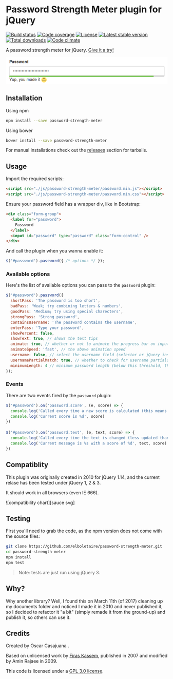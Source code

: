 Password Strength Meter plugin for jQuery
=========================================

[![Build status][build svg]][build status]
[![Code coverage][coverage svg]][coverage]
[![License][license svg]][license]
[![Latest stable version][releases svg]][releases]
[![Total downloads][downloads svg]][downloads]
[![Code climate][climate svg]][climate]


A password strength meter for jQuery. [Give it a try!][web]

![password example][example]


Installation
------------

Using npm

~~~bash
npm install --save password-strength-meter
~~~

Using bower

~~~bash
bower install --save password-strength-meter
~~~

For manual installations check out the [releases][releases] section for tarballs.

Usage
-----

Import the required scripts:

~~~html
<script src="./js/password-strength-meter/password.min.js"></script>
<script src="./js/password-strength-meter/password.min.css"></script>
~~~

Ensure your password field has a wrapper div, like in Bootstrap:

~~~html
<div class="form-group">
  <label for="password">
    Password
  </label>
  <input id="password" type="password" class="form-control" />
</div>
~~~

And call the plugin when you wanna enable it:

~~~javascript
$('#password').password({ /* options */ });
~~~

### Available options

Here's the list of available options you can pass to the `password` plugin:

~~~javascript
$('#password').password({
  shortPass: 'The password is too short',
  badPass: 'Weak; try combining letters & numbers',
  goodPass: 'Medium; try using special charecters',
  strongPass: 'Strong password',
  containsUsername: 'The password contains the username',
  enterPass: 'Type your password',
  showPercent: false,
  showText: true, // shows the text tips
  animate: true, // whether or not to animate the progress bar on input blur/focus
  animateSpeed: 'fast', // the above animation speed
  username: false, // select the username field (selector or jQuery instance) for better password checks
  usernamePartialMatch: true, // whether to check for username partials
  minimumLength: 4 // minimum password length (below this threshold, the score is 0)
});
~~~

### Events

There are two events fired by the `password` plugin:

~~~javascript
$('#password').on('password.score', (e, score) => {
  console.log('Called every time a new score is calculated (this means on every keyup)')
  console.log('Current score is %d', score)
})

$('#password').on('password.text', (e, text, score) => {
  console.log('Called every time the text is changed (less updated than password.score)')
  console.log('Current message is %s with a score of %d', text, score)
})
~~~

Compatiblity
------------

This plugin was originally created in 2010 for jQuery 1.14, and the current relase
has been tested under jQuery 1, 2 & 3.

It should work in all browsers (even IE 666).

![compatibility chart][sauce svg]

Testing
-------

First you'll need to grab the code, as the npm version does not come with the
source files:

~~~bash
git clone https://github.com/elboletaire/password-strength-meter.git
cd password-strength-meter
npm install
npm test
~~~

> Note: tests are just run using jQuery 3.

Why?
----

Why another library? Well, I found this on March 11th (of 2017) cleaning up my
documents folder and noticed I made it in 2010 and never published it, so I
decided to refactor it "a bit" (simply remade it from the ground-up) and publish
it, so others can use it.

Credits
-------

Created by Òscar Casajuana <elboletaire at underave dot net>.

Based on unlicensed work by [Firas Kassem][firas], published in 2007 and modified
by Amin Rajaee in 2009.

This code is licensed under a [GPL 3.0 license][license].

[example]: src/example.png
[firas]: https://phiras.wordpress.com/2009/07/29/password-strength-meter-v-2/
[license]: LICENSE.md
[web]: https://elboletaire.github.io/password-strength-meter/

[build status]: https://travis-ci.org/elboletaire/password-strength-meter
[coverage]: https://codecov.io/gh/elboletaire/password-strength-meter
[license]: https://github.com/elboletaire/password-strength-meter/blob/master/LICENSE.md
[releases]: https://github.com/elboletaire/password-strength-meter/releases
[downloads]: https://www.npmjs.com/package/password-strength-meter
[climate]: https://codeclimate.com/github/elboletaire/password-strength-meter

[build svg]: https://img.shields.io/travis/elboletaire/password-strength-meter/master.svg?style=flat-square
[coverage svg]: https://img.shields.io/codecov/c/github/elboletaire/password-strength-meter/master.svg?style=flat-square
[license svg]: https://img.shields.io/github/license/elboletaire/password-strength-meter.svg?style=flat-square
[releases svg]: https://img.shields.io/npm/v/password-strength-meter.svg?style=flat-square
[downloads svg]: https://img.shields.io/npm/dt/password-strength-meter.svg?style=flat-square
[climate svg]: https://img.shields.io/codeclimate/github/elboletaire/password-strength-meter.svg?style=flat-square
